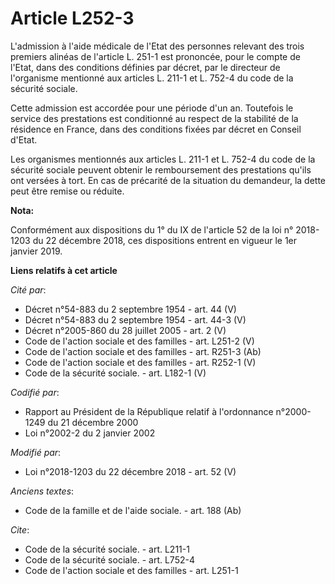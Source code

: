 # Article L252-3

L'admission à l'aide médicale de l'Etat des personnes relevant des trois premiers alinéas de l'article L. 251-1 est
prononcée, pour le compte de l'Etat, dans des conditions définies par décret, par le directeur de l'organisme mentionné aux
articles L. 211-1 et L. 752-4 du code de la sécurité sociale. 

Cette admission est accordée pour une période d'un an. Toutefois le service des prestations est conditionné au respect de la
stabilité de la résidence en France, dans des conditions fixées par décret en Conseil d'Etat. 

Les organismes mentionnés aux articles L. 211-1 et L. 752-4 du code de la sécurité sociale peuvent obtenir le remboursement
des prestations qu'ils ont versées à tort. En cas de précarité de la situation du demandeur, la dette peut être remise ou
réduite.

**Nota:**

Conformément aux dispositions du 1° du IX de l'article 52 de la loi n° 2018-1203 du 22 décembre 2018, ces dispositions
entrent en vigueur le 1er janvier 2019.

**Liens relatifs à cet article**

_Cité par_:

  - Décret n°54-883 du 2 septembre 1954 - art. 44 (V)
  - Décret n°54-883 du 2 septembre 1954 - art. 44-3 (V)
  - Décret n°2005-860 du 28 juillet 2005 - art. 2 (V)
  - Code de l'action sociale et des familles - art. L251-2 (V)
  - Code de l'action sociale et des familles - art. R251-3 (Ab)
  - Code de l'action sociale et des familles - art. R252-1 (V)
  - Code de la sécurité sociale. - art. L182-1 (V)

_Codifié par_:

  - Rapport au Président de la République relatif à l'ordonnance n°2000-1249 du 21 décembre 2000
  - Loi n°2002-2 du 2 janvier 2002

_Modifié par_:

  - Loi n°2018-1203 du 22 décembre 2018 - art. 52 (V)

_Anciens textes_:

  - Code de la famille et de l'aide sociale. - art. 188 (Ab)

_Cite_:

  - Code de la sécurité sociale. - art. L211-1
  - Code de la sécurité sociale. - art. L752-4
  - Code de l'action sociale et des familles - art. L251-1
